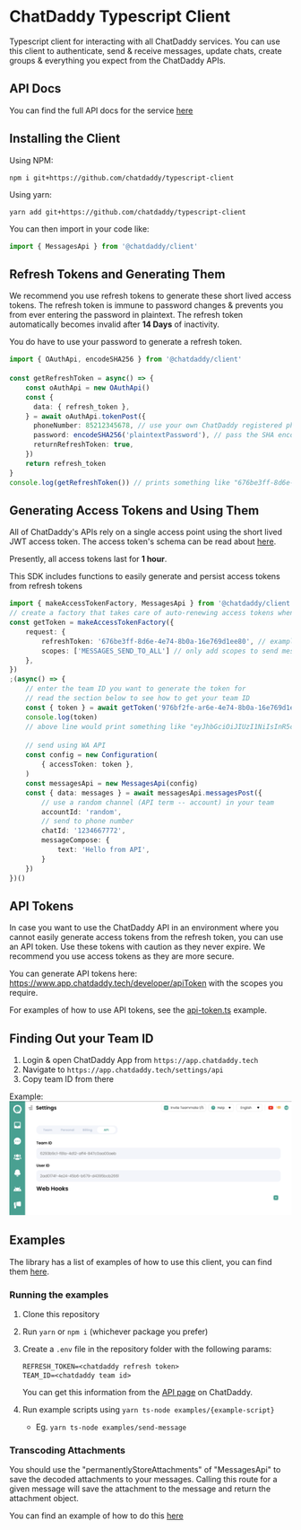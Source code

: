 # ChatDaddy Typescript Client

Typescript client for interacting with all ChatDaddy services.
You can use this client to authenticate, send & receive messages, update chats, create groups & everything you expect from the ChatDaddy APIs.

## API Docs

You can find the full API docs for the service [here](https://chatdaddy.stoplight.io/docs/openapi/YXBpOjMwMzA3ODYy-instant-messaging-service)

## Installing the Client

Using NPM:
```
npm i git+https://github.com/chatdaddy/typescript-client
```

Using yarn:
```
yarn add git+https://github.com/chatdaddy/typescript-client
```

You can then import in your code like:
``` ts
import { MessagesApi } from '@chatdaddy/client'
```


## Refresh Tokens and Generating Them

We recommend you use refresh tokens to generate these short lived access tokens. The refresh token is immune to password changes & prevents you from ever entering the password in plaintext. The refresh token automatically becomes invalid after **14 Days** of inactivity.

You do have to use your password to generate a refresh token.
``` ts
import { OAuthApi, encodeSHA256 } from '@chatdaddy/client'

const getRefreshToken = async() => {
	const oAuthApi = new OAuthApi()
	const {
      data: { refresh_token },
    } = await oAuthApi.tokenPost({
      phoneNumber: 85212345678, // use your own ChatDaddy registered phone number
	  password: encodeSHA256('plaintextPassword'), // pass the SHA encoded password
      returnRefreshToken: true,
    })
	return refresh_token
}
console.log(getRefreshToken()) // prints something like "676be3ff-8d6e-4e74-8b0a-16e769d1ee80"
```

## Generating Access Tokens and Using Them

All of ChatDaddy's APIs rely on a single access point using the short lived JWT access token. The access token's schema can be read about [here](https://chatdaddy.stoplight.io/docs/openapi/repos/chatdaddy-service-auth/openapi.yaml/components/schemas/JWT).

Presently, all access tokens last for **1 hour**.

This SDK includes functions to easily generate and persist access tokens from refresh tokens
``` ts
import { makeAccessTokenFactory, MessagesApi } from '@chatdaddy/client'
// create a factory that takes care of auto-renewing access tokens when they expire
const getToken = makeAccessTokenFactory({
	request: {
		refreshToken: '676be3ff-8d6e-4e74-8b0a-16e769d1ee80', // example, use your own refresh token
		scopes: ['MESSAGES_SEND_TO_ALL'] // only add scopes to send messages
	},
})
;(async() => {
	// enter the team ID you want to generate the token for
	// read the section below to see how to get your team ID
	const { token } = await getToken('976bf2fe-ar6e-4e74-8b0a-16e769d1ee80')
	console.log(token)
	// above line would print something like "eyJhbGciOiJIUzI1NiIsInR5cCI6IkpXVCJ9.eyJzdWIiOiIxMjM0NTY3ODkwIiwibmFtZSI6IkpvaG4gRG9lIiwiaWF0IjoxNTE2MjM5MDIyfQ.SflKxwRJSMeKKF2QT4fwpMeJf36POk6yJV_adQssw5c"

	// send using WA API
	const config = new Configuration(
		{ accessToken: token },
	)
	const messagesApi = new MessagesApi(config)
	const { data: messages } = await messagesApi.messagesPost({
		// use a random channel (API term -- account) in your team
		accountId: 'random',
		// send to phone number
		chatId: '1234667772',
		messageCompose: {
			text: 'Hello from API',
		}
	})
})()

```

## API Tokens
In case you want to use the ChatDaddy API in an environment where you cannot easily generate access tokens from the refresh token, you can use an API token. Use these tokens with caution as they never expire. We recommend you use access tokens as they are more secure.

You can generate API tokens here: https://www.app.chatdaddy.tech/developer/apiToken with the scopes you require.

For examples of how to use API tokens, see the [api-token.ts](/examples/api-token.ts) example.

## Finding Out your Team ID

1. Login & open ChatDaddy App from `https://app.chatdaddy.tech`
2. Navigate to `https://app.chatdaddy.tech/settings/api`
3. Copy team ID from there

Example:
![example](/find-team-id.png)

## Examples

The library has a list of examples of how to use this client, you can find them [here](/examples).

### Running the examples

1. Clone this repository
2. Run `yarn` or `npm i` (whichever package you prefer)
3. Create a `.env` file in the repository folder with the following params:
	```
	REFRESH_TOKEN=<chatdaddy refresh token>
	TEAM_ID=<chatdaddy team id>
	```

	You can get this information from the [API page](https://app.chatdaddy.tech/settings/api) on ChatDaddy.
3. Run example scripts using `yarn ts-node examples/{example-script}`
	- Eg. `yarn ts-node examples/send-message`


### Transcoding Attachments
You should use the "permanentlyStoreAttachments" of "MessagesApi" to save the decoded attachments to your messages. Calling this route for a given message will save the attachment to the message and return the attachment object.

You can find an example of how to do this [here](/examples/transcode.ts)
